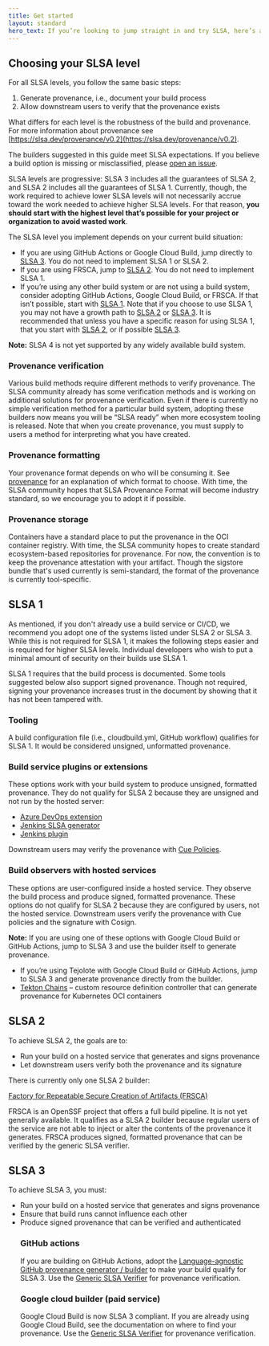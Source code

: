 ```yaml
---
title: Get started
layout: standard
hero_text: If you’re looking to jump straight in and try SLSA, here’s a quick start guide for the steps to take to reach the different SLSA levels. 
---
```



## Choosing your SLSA level

For all SLSA levels, you follow the same basic steps:

1) Generate provenance, i.e., document your build process
2) Allow downstream users to verify that the provenance exists

What differs for each level is the robustness of the build and provenance. For more information about provenance see [https://slsa.dev/provenance/v0.2](https://slsa.dev/provenance/v0.2). </p>
    
<p>The builders suggested in this guide meet SLSA expectations. If you believe a build option is missing or misclassified, please <a href="https://github.com/slsa-framework/slsa/issues">open an issue</a>.
                    </p>
                    <p>SLSA levels are progressive: SLSA 3 includes all the guarantees of SLSA 2, and SLSA 2 includes all the guarantees of SLSA 1. Currently, though, the work required to achieve lower SLSA levels will not necessarily accrue toward the work needed to achieve higher SLSA levels. For that reason, <b>you should start with the highest level that’s possible for your project or organization to avoid wasted work</b>. </p>
            <p>        The SLSA level you implement depends on your current build situation:

* If you are using GitHub Actions or Google Cloud Build, jump directly to <a href="#SLSA3">SLSA 3</a>.  You do not need to implement SLSA 1 or SLSA 2.
* If you are using FRSCA, jump to <a href="#SLSA2">SLSA 2</a>.  You do not need to implement SLSA 1.
* If you’re using any other build system or are not using a build system, consider adopting GitHub Actions, Google Cloud Build, or FRSCA. If that isn’t possible, start with <a href="#SLSA1">SLSA 1</a>. Note that if you choose to use SLSA 1, you may not have a growth path to <a href="#SLSA2">SLSA 2</a> or <a href="#SLSA3">SLSA 3</a>.  It is recommended that unless you have a specific reason for using SLSA 1, that you start with <a href="#SLSA2">SLSA 2</a>, or if possible <a href="#SLSA3">SLSA 3</a>.

<b>Note:</b> SLSA 4 is not yet supported by any widely available build system.

### Provenance verification

Various build methods require different methods to verify provenance. The SLSA community already has some verification methods and is working on additional solutions for provenance verification. Even if there is currently no simple verification method for a particular build system, adopting these builders now means you will be “SLSA ready” when more ecosystem tooling is released. Note that when you create provenance, you must supply to users a method for interpreting what you have created.

### Provenance formatting
Your provenance format depends on who will be consuming it. See <a href="https://slsa.dev/provenance/v0.2">provenance</a> for an explanation of which format to choose. With time, the SLSA community hopes that SLSA Provenance Format will become industry standard, so we encourage you to adopt it if possible.

### Provenance storage

Containers have a standard place to put the provenance in the OCI container registry. With time, the SLSA community hopes to create standard ecosystem-based repositories for provenance. For now, the convention is to keep the provenance attestation with your artifact. Though the sigstore bundle that's used currently is semi-standard, the format of the provenance is currently tool-specific.

<a id="SLSA1"></a>

## SLSA&nbsp;1 

As mentioned, if you don't already use a build service or CI/CD, we recommend you adopt one of the systems listed under SLSA 2 or SLSA 3. While this is not required for SLSA 1, it makes the following steps easier and is required for higher SLSA levels. Individual developers who wish to put a minimal amount of security on their builds use SLSA 1.

SLSA 1 requires that the build process is documented. Some tools suggested below also support signed provenance. Though not required, signing your provenance increases trust in the document by showing that it has not been tampered with. 


### Tooling

A build configuration file (i.e., cloudbuild.yml, GitHub workflow) qualifies for SLSA 1. It would be considered unsigned, unformatted provenance. 


### Build service plugins or extensions

These options work with your build system to produce unsigned, formatted provenance. They do not qualify for SLSA 2 because they are unsigned and not run by the hosted server:                    
<ul>
    <li><a href="https://github.com/slsa-framework/azure-devops-demo">Azure DevOps extension</a></li>
    <li><a href="https://github.com/slsa-framework/slsa-jenkins-generator">Jenkins SLSA generator</a> </li>
    <li><a href="https://plugins.jenkins.io/in-toto/Jenkins plugin">Jenkins plugin</a></li>
</ul>
Downstream users may verify the provenance with <a href="https://cuelang.org/docs/">Cue Policies</a>.  

### Build observers with hosted services
These options are user-configured inside a hosted service. They observe the build process and produce signed, formatted provenance. These options do not qualify for SLSA 2 because they are configured by users, not the hosted service.
    Downstream users verify the provenance with Cue policies and the signature with Cosign. </p>
 <b>Note:</b> If you are using one of these options with Google Cloud Build or GitHub Actions, jump to SLSA 3 and use the builder itself to generate provenance.
<ul>
<li>If you’re using Tejolote with Google Cloud Build or GitHub Actions, jump to SLSA 3  and generate provenance directly from the builder. </li>
 <li><a href="https://tekton.dev/docs/chains/signed-provenance-tutorial/">Tekton Chains</a> – custom resource definition controller that can generate provenance for Kubernetes OCI containers</li></ul>


<a id="SLSA2"></a>

## SLSA 2
    
To achieve SLSA 2, the goals are to:
 <ul>
   <li>Run your build on a hosted service that generates and signs provenance</li>
   <li>Let downstream users verify both the provenance and its signature</li>
 </ul> 
There is currently only one SLSA 2 builder: 

<a href="https://github.com/buildsec/frscahttps://github.com/buildsec/frsca">Factory for Repeatable Secure Creation of Artifacts (FRSCA)</a>
                
FRSCA is an OpenSSF project that offers a full build pipeline. It is not yet generally available. It qualifies as a SLSA 2 builder because regular users of the service are not able to inject or alter the contents of the provenance it generates.  FRSCA produces signed, formatted provenance that can be verified by the generic SLSA verifier. 
<a id="SLSA3"></a>

## SLSA&nbsp;3
    
To achieve SLSA 3, you must:<ul>
                    <li>Run your build on a hosted service that generates and signs provenance</li>
                    <li>Ensure that build runs cannot influence each other</li>
                    <li>Produce signed provenance that can be verified and authenticated  </li>

### GitHub actions

If you are building on GitHub Actions, adopt the <a href="https://github.com/slsa-framework/slsa-github-generator">Language-agnostic GitHub provenance generator / builder</a> to make your build qualify for SLSA 3. 
Use the <a href="https://github.com/slsa-framework/slsa-verifier">Generic SLSA Verifier</a> for provenance verification.

### Google cloud builder (paid service)

Google Cloud Build is now SLSA 3 compliant. If you are already using Google Cloud Build, see the documentation on where to find your provenance. 
Use the <a href="https://github.com/slsa-framework/slsa-verifier">Generic SLSA Verifier</a> for provenance verification.  

